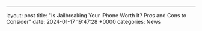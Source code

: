 ---
layout: post
title: "Is Jailbreaking Your iPhone Worth It? Pros and Cons to Consider"
date:   2024-01-17 19:47:28 +0000
categories: News
